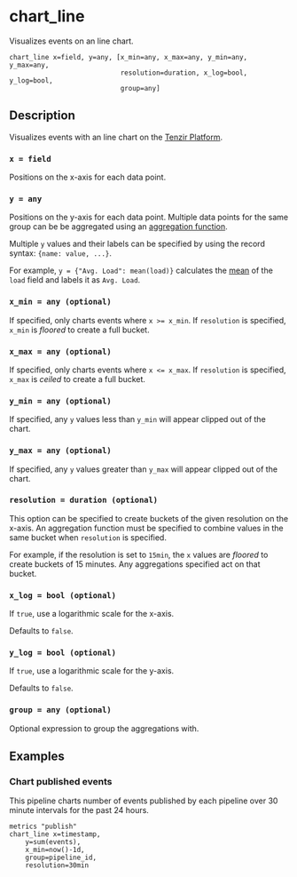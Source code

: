 # chart_line

Visualizes events on an line chart.

```tql
chart_line x=field, y=any, [x_min=any, x_max=any, y_min=any, y_max=any,
                            resolution=duration, x_log=bool, y_log=bool,
                            group=any]
```

## Description

Visualizes events with an line chart on the [Tenzir
Platform](https://app.tenzir.com).

### `x = field`

Positions on the x-axis for each data point.

### `y = any`

Positions on the y-axis for each data point.
Multiple data points for the same group can be be aggregated using an
[aggregation function](../functions.md#aggregations).

Multiple `y` values and their labels can be specified by using the record
syntax: `{name: value, ...}`.

For example, `y = {"Avg. Load": mean(load)}` calculates the
[mean](../functions/mean.md) of the `load` field and labels it as `Avg. Load`.

### `x_min = any (optional)`

If specified, only charts events where `x >= x_min`.
If `resolution` is specified, `x_min` is _floored_ to create a full bucket.

### `x_max = any (optional)`

If specified, only charts events where `x <= x_max`.
If `resolution` is specified, `x_max` is _ceiled_ to create a full bucket.

### `y_min = any (optional)`

If specified, any `y` values less than `y_min` will appear clipped out of the
chart.

### `y_max = any (optional)`

If specified, any `y` values greater than `y_max` will appear clipped out of the
chart.

### `resolution = duration (optional)`

This option can be specified to create buckets of the given resolution on the
x-axis. An aggregation function must be specified to combine values in the same
bucket when `resolution` is specified.

For example, if the resolution is set to `15min`, the `x` values are _floored_
to create buckets of 15 minutes. Any aggregations specified act on that bucket.

### `x_log = bool (optional)`

If `true`, use a logarithmic scale for the x-axis.

Defaults to `false`.

### `y_log = bool (optional)`

If `true`, use a logarithmic scale for the y-axis.

Defaults to `false`.

### `group = any (optional)`

Optional expression to group the aggregations with.

## Examples

### Chart published events

This pipeline charts number of events published by each pipeline over 30 minute
intervals for the past 24 hours.

```tql
metrics "publish"
chart_line x=timestamp,
    y=sum(events),
    x_min=now()-1d,
    group=pipeline_id,
    resolution=30min
```

